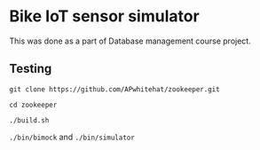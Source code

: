 # Bike IoT sensor simulator

This was done as a part of Database management course project.

## Testing

`git clone https://github.com/APwhitehat/zookeeper.git`

`cd zookeeper`

`./build.sh`

`./bin/bimock` and `./bin/simulator`
